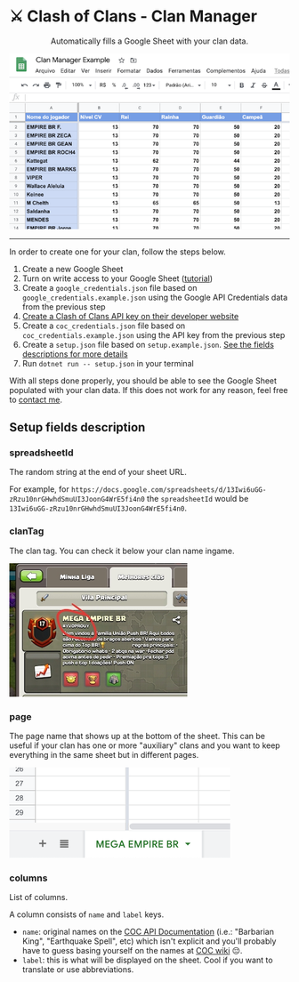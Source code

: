 # ⚔️ Clash of Clans - Clan Manager

<div align="center">
  <p>Automatically fills a Google Sheet with your clan data.</p>
  <img src="images/result.png">
</div>

---

In order to create one for your clan, follow the steps below.

1. Create a new Google Sheet
1. Turn on write access to your Google Sheet ([tutorial][1])
1. Create a `google_credentials.json` file based on `google_credentials.example.json` using the Google API Credentials data from the previous step
1. [Create a Clash of Clans API key on their developer website][2]
1. Create a `coc_credentials.json` file based on `coc_credentials.example.json` using the API key from the previous step
1. Create a `setup.json` file based on `setup.example.json`. [See the fields descriptions for more details][3]
1. Run `dotnet run -- setup.json` in your terminal

With all steps done properly, you should be able to see the Google Sheet populated with your clan data. If this does not work for any reason, feel free to [contact me][email].

[1]: https://medium.com/@williamchislett/writing-to-google-sheets-api-using-net-and-a-services-account-91ee7e4a291
[2]: https://developer.clashofclans.com/#/new-key
[3]: #setup-fields-description
[email]: mailto:hi@wdsrocha.com

## Setup fields description

### spreadsheetId

The random string at the end of your sheet URL.

For example, for `https://docs.google.com/spreadsheets/d/13Iwi6uGG-zRzu10nrGHwhdSmuUI3JoonG4WrE5fi4n0` the `spreadsheetId` would be `13Iwi6uGG-zRzu10nrGHwhdSmuUI3JoonG4WrE5fi4n0`.

### clanTag

The clan tag. You can check it below your clan name ingame.

![Clan tag ingame](images/clan_tag.jpg)

### page

The page name that shows up at the bottom of the sheet. This can be useful if your clan has one or more "auxiliary" clans and you want to keep everything in the same sheet but in different pages.

![Page name on sheet](images/page_name.png)

### columns

List of columns.

A column consists of `name` and `label` keys.

- `name`: original names on the [COC API Documentation](https://developer.clashofclans.com/#/documentation) (i.e.: "Barbarian King", "Earthquake Spell", etc) which isn't explicit and you'll probably have to guess basing yourself on the names at [COC wiki](https://clashofclans.fandom.com/pt-br/wiki/Wiki_Clash_of_Clans) 😔.
- `label`: this is what will be displayed on the sheet. Cool if you want to translate or use abbreviations.
